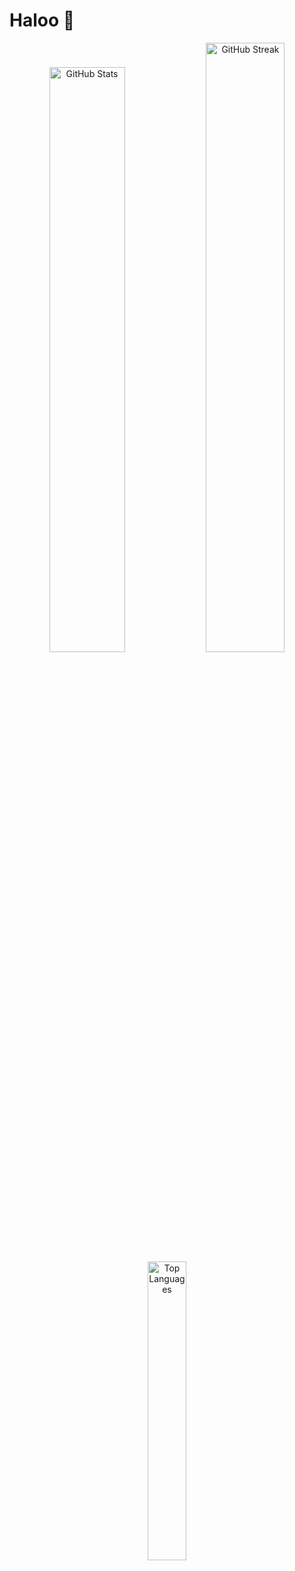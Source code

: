 # Haloo 👋

<div align="center">
  <img src="https://github-readme-stats.vercel.app/api?username=aldiahmad7&show_icons=true&theme=tokyonight&hide_border=true" alt="GitHub Stats" width="49%" />
  <img src="https://github-readme-streak-stats.herokuapp.com?user=aldiahmad7&theme=tokyonight&hide_border=true" alt="GitHub Streak" width="50%" />
</div>

<div align="center">
  <img src="https://github-readme-stats.vercel.app/api/top-langs/?username=aldiahmad7&layout=compact&theme=tokyonight&hide_border=true" alt="Top Languages" width="35%" />
</div>
